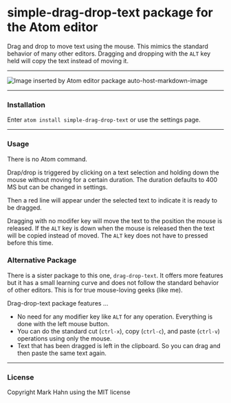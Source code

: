 # simple-drag-drop-text package for the Atom editor

Drag and drop to move text using the mouse.  This mimics the standard behavior of many other editors.  Dragging and dropping with the `ALT` key held will copy the text instead of moving it.

---

![Image inserted by Atom editor package auto-host-markdown-image](http://i.imgur.com/TbgXryq.gif)

---

### Installation

Enter `atom install simple-drag-drop-text` or use the settings page.

---

### Usage

There is no Atom command.  

Drap/drop is triggered by clicking on a text selection and holding down the mouse without moving for a certain duration.  The duration defaults to 400 MS but can be changed in settings. 

Then a red line will appear under the selected text to indicate it is ready to be dragged.

Dragging with no modifer key will move the text to the position the mouse is released.  If the `ALT` key is down when the mouse is released then the text will be copied instead of moved.  The `ALT` key does not have to pressed before this time.

### Alternative Package 

There is a sister package to this one, `drag-drop-text`.  It offers more features but it has a small learning curve and does not follow the standard behavior of other editors.  This is for true mouse-loving geeks (like me).

Drag-drop-text package features ...

- No need for any modifier key like `ALT` for any operation.  Everything is done with the left mouse button.
- You can do the standard cut (`ctrl-x`), copy (`ctrl-c`), and paste (`ctrl-v`) operations using only the mouse.
- Text that has been dragged is left in the clipboard.  So you can drag and then paste the same text again.

---

### License

Copyright Mark Hahn using the MIT license
